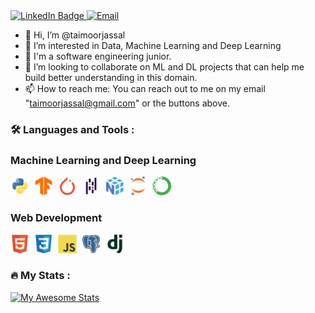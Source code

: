 <div id="badges">
  <a href="https://www.linkedin.com/in/taimoor-arshad-53a037182/">
  <img src="https://img.shields.io/badge/LinkedIn-blue?style=for-the-badge&logo=linkedin&logoColor=white" alt="LinkedIn Badge" width/>
  </a>
  <a href="mailto:taimoorjassal@gmail.com">
    <img src="https://img.shields.io/badge/Gmail-D14836?style=for-the-badge&logo=gmail&logoColor=white" alt="Email" style="max-width: 100%;">
  </a>
</div>

- 👋 Hi, I’m @taimoorjassal
- 👀 I’m interested in Data, Machine Learning and Deep Learning
- 🌱 I'm a software engineering junior.
- 💞️ I’m looking to collaborate on ML and DL projects that can help me build better understanding in this domain.
- 📫 How to reach me: You can reach out to me on my email "taimoorjassal@gmail.com" or the buttons above.

### :hammer_and_wrench: Languages and Tools :
<h3>Machine Learning and Deep Learning</h3>
<div>
<img src="https://github.com/devicons/devicon/blob/master/icons/python/python-original.svg" title="Python" alt="Python" width="30" height="30"/>&nbsp;
<img src="https://github.com/devicons/devicon/blob/master/icons/tensorflow/tensorflow-original.svg" title="TesnorFlow" alt="TesnorFlow"width="30" height="30"/>&nbsp;
<img src="https://github.com/devicons/devicon/blob/master/icons/pytorch/pytorch-original.svg" title="PyTorch" alt="PyTorch" width="30" height="30"/>&nbsp;
<img src="https://github.com/devicons/devicon/blob/master/icons/pandas/pandas-original.svg" title="Pandas" alt="Pandas" width="30" height="30"/>&nbsp;
<img src="https://github.com/devicons/devicon/blob/master/icons/numpy/numpy-original.svg" title="Numpy" alt="Numpy" width="30" height="30"/>&nbsp;
<img src="https://github.com/devicons/devicon/blob/master/icons/jupyter/jupyter-original.svg" title="Jupyter" alt="Jupyter" width="30" height="30"/>&nbsp;
<img src="https://github.com/devicons/devicon/blob/master/icons/anaconda/anaconda-original.svg" title="Anaconda" alt="Anaconda" width="30" height="30"/>&nbsp;

</div>

<h3>Web Development</h3>
<div>
<img src="https://github.com/devicons/devicon/blob/master/icons/html5/html5-original.svg" title="HTML5" alt="HTML5" width="30" height="30"/>&nbsp;
<img src="https://github.com/devicons/devicon/blob/master/icons/css3/css3-original.svg" title="CSS" alt="CSS" width="30" height="30"/>&nbsp;
<img src="https://github.com/devicons/devicon/blob/master/icons/javascript/javascript-original.svg" title="JS" alt="JS" width="30" height="30"/>&nbsp;
<img src="https://github.com/devicons/devicon/blob/master/icons/postgresql/postgresql-original.svg" title="Postgress" alt="Postgress" width="30" height="30"/>&nbsp;
<img src="https://github.com/devicons/devicon/blob/master/icons/django/django-plain.svg" title="Django" alt="Django" width="30" height="30"/>&nbsp;
</div>


### :fire: My Stats :

[![My Awesome Stats](https://awesome-github-stats.azurewebsites.net/user-stats/taimoorjassal?cardType=octocat&theme=dark)](https://git.io/awesome-stats-card)

<!---
taimoorjassal/taimoorjassal is a ✨ special ✨ repository because its `README.md` (this file) appears on your GitHub profile.
You can click the Preview link to take a look at your changes.
--->
